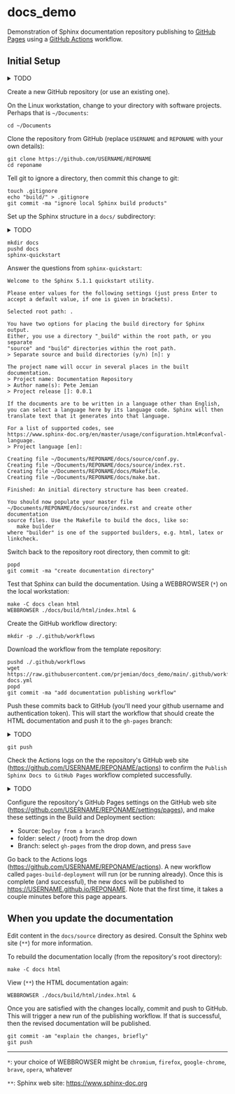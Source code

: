 # docs_demo

Demonstration of Sphinx documentation repository publishing to [GitHub
Pages](https://pages.github.com/) using a [GitHub
Actions](https://github.com/features/actions) workflow.

## Initial Setup

<details>
<summary>TODO</summary>
TODO: Make new repo or use existing
</details>

Create a new GitHub repository (or use an existing one).

On the Linux workstation, change to your directory with software
projects. Perhaps that is `~/Documents`:

    cd ~/Documents

Clone the repository from GitHub (replace `USERNAME` and `REPONAME` with your
own details):

    git clone https://github.com/USERNAME/REPONAME
    cd reponame

Tell git to ignore a directory, then commit this change to git:

    touch .gitignore
    echo "build/" > .gitignore
    git commit -ma "ignore local Sphinx build products"

Set up the Sphinx structure in a `docs/` subdirectory:

<details>
<summary>TODO</summary>
TODO: Explain `pushd` and `popd` and how they relate to `cd`
</details>

    mkdir docs
    pushd docs
    sphinx-quickstart

Answer the questions from `sphinx-quickstart`:

    Welcome to the Sphinx 5.1.1 quickstart utility.

    Please enter values for the following settings (just press Enter to
    accept a default value, if one is given in brackets).

    Selected root path: .

    You have two options for placing the build directory for Sphinx output.
    Either, you use a directory "_build" within the root path, or you separate
    "source" and "build" directories within the root path.
    > Separate source and build directories (y/n) [n]: y

    The project name will occur in several places in the built documentation.
    > Project name: Documentation Repository
    > Author name(s): Pete Jemian
    > Project release []: 0.0.1

    If the documents are to be written in a language other than English,
    you can select a language here by its language code. Sphinx will then
    translate text that it generates into that language.

    For a list of supported codes, see
    https://www.sphinx-doc.org/en/master/usage/configuration.html#confval-language.
    > Project language [en]: 

    Creating file ~/Documents/REPONAME/docs/source/conf.py.
    Creating file ~/Documents/REPONAME/docs/source/index.rst.
    Creating file ~/Documents/REPONAME/docs/Makefile.
    Creating file ~/Documents/REPONAME/docs/make.bat.

    Finished: An initial directory structure has been created.

    You should now populate your master file ~/Documents/REPONAME/docs/source/index.rst and create other documentation
    source files. Use the Makefile to build the docs, like so:
       make builder
    where "builder" is one of the supported builders, e.g. html, latex or linkcheck.

Switch back to the repository root directory, then commit to git:

    popd
    git commit -ma "create documentation directory"

Test that Sphinx can build the documentation. Using a WEBBROWSER (`*`) on
the local workstation:

    make -C docs clean html
    WEBBROWSER ./docs/build/html/index.html &

Create the GitHub workflow directory:

    mkdir -p ./.github/workflows

Download the workflow from the template repository:

    pushd ./.github/workflows
    wget https://raw.githubusercontent.com/prjemian/docs_demo/main/.github/workflows/publish-docs.yml
    popd
    git commit -ma "add documentation publishing workflow"

Push these commits back to GitHub (you\'ll need your github username and
authentication token). This will start the workflow that should create
the HTML documentation and push it to the `gh-pages` branch:

<details>
<summary>TODO</summary>
TODO: Explain the github username and authentication token
Caution about not putting the token in a repository and NOT to push it to GitHub.  How to remove such a push from the repo entirely (not just undo in later commit)
Teach good management of this credential.
git credentials cache is added info
</details>

    git push

Check the Actions logs on the the repository\'s GitHub web site
(<https://github.com/USERNAME/REPONAME/actions>) to confirm the
`Publish Sphinx Docs to GitHub Pages` workflow completed successfully.

<details>
<summary>TODO</summary>
TODO: Explain about errors in the Actions and how to diagnose
What could go wrong?  Not likely to be your source code if you built it locally.
More likely to be:

* software versions
* missing packages
* YAML file errors
* random brownout in GitHub Actions service
</details>

Configure the repository\'s GitHub Pages settings on the GitHub web site
(<https://github.com/USERNAME/REPONAME/settings/pages>), and make these
settings in the Build and Deployment section:

- Source: `Deploy from a branch`
- folder: select `/` (root) from the drop down
- Branch: select `gh-pages` from the drop down, and press `Save`

Go back to the Actions logs
(<https://github.com/USERNAME/REPONAME/actions>). A new workflow called
`pages-build-deployment` will run (or be running already). Once this is
complete (and successful), the new docs will be published to
<https://USERNAME.github.io/REPONAME>. Note that the first time, it
takes a couple minutes before this page appears.

## When you update the documentation

Edit content in the `docs/source` directory as desired. Consult the
Sphinx web site (`**`) for more information.

To rebuild the documentation locally (from the repository\'s root
directory):

    make -C docs html

View (`**`) the HTML documentation again:

    WEBBROWSER ./docs/build/html/index.html &

Once you are satisfied with the changes locally, commit and push to
GitHub. This will trigger a new run of the publishing workflow. If that
is successful, then the revised documentation will be published.

    git commit -am "explain the changes, briefly"
    git push

------

`*`: your choice of WEBBROWSER might be `chromium`, `firefox`,
    `google-chrome`, `brave`, `opera`, whatever

`**`: Sphinx web site: <https://www.sphinx-doc.org>
